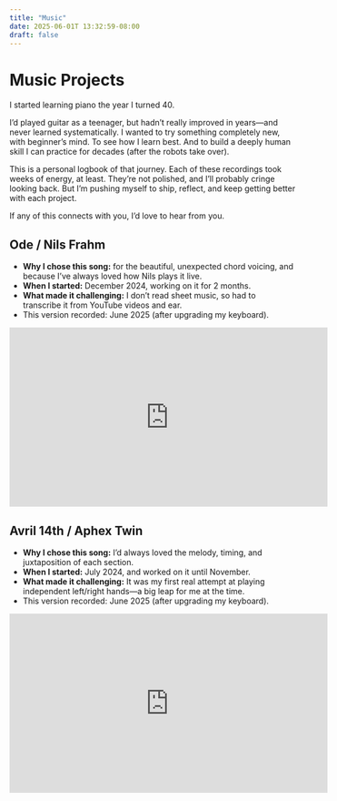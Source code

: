 ```yaml
---
title: "Music"
date: 2025-06-01T 13:32:59-08:00
draft: false
---
```

# Music Projects

I started learning piano the year I turned 40.

I’d played guitar as a teenager, but hadn’t really improved in years—and never learned systematically. I wanted to try something completely new, with beginner’s mind. To see how I learn best. And to build a deeply human skill I can practice for decades (after the robots take over).

This is a personal logbook of that journey. Each of these recordings took weeks of energy, at least. They’re not polished, and I’ll probably cringe looking back. But I’m pushing myself to ship, reflect, and keep getting better with each project.

If any of this connects with you, I’d love to hear from you.

## Ode / Nils Frahm
- **Why I chose this song:** for the beautiful, unexpected chord voicing, and because I’ve always loved how Nils plays it live.
- **When I started:** December 2024, working on it for 2 months.
- **What made it challenging:** I don’t read sheet music, so had to transcribe it from YouTube videos and ear.
- This version recorded: June 2025 (after upgrading my keyboard).

<iframe width="560" height="315" 
src="https://www.youtube.com/embed/DXTZVsrWqs4" 
title="YouTube video player" frameborder="0" 
allow="accelerometer; autoplay; clipboard-write; encrypted-media; gyroscope; picture-in-picture" 
allowfullscreen></iframe>

## Avril 14th / Aphex Twin
- **Why I chose this song:** I’d always loved the melody, timing, and juxtaposition of each section.
- **When I started:** July 2024, and worked on it until November.
- **What made it challenging:** It was my first real attempt at playing independent left/right hands—a big leap for me at the time.
- This version recorded: June 2025 (after upgrading my keyboard). 

<iframe width="560" height="315" 
src="https://www.youtube.com/embed/ilCYaSHDkpw" 
title="YouTube video player" frameborder="0" 
allow="accelerometer; autoplay; clipboard-write; encrypted-media; gyroscope; picture-in-picture" 
allowfullscreen></iframe>